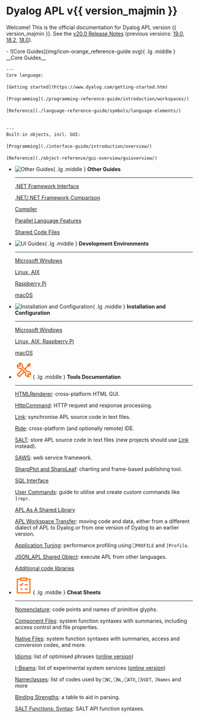 # Dyalog APL v{{ version_majmin }}

Welcome! This is the official documentation for Dyalog APL version {{ version_majmin }}. See the     [v20.0 Release Notes](./release-notes/introduction/key-features/) (previous versions: [19.0](https://help.dyalog.com/19.0/#RelNotes19.0/Key%20Features.htm), [18.2](https://help.dyalog.com/18.2/#RelNotes18.2/Key%20Features.htm), [18.0](https://help.dyalog.com/18.0/#RelNotes18.0/Key%20Features.htm)).


<div class="grid cards" markdown>
- ![Core Guides](img/icon-orange_reference-guide.svg){ .lg .middle }  __Core Guides__

    ---
    Core language:

    [Getting started](https://www.dyalog.com/getting-started.htm)

    [Programming](./programming-reference-guide/introduction/workspaces/)
    
    [Reference](./language-reference-guide/symbols/language-elements/)


    ---
    Built-in objects, incl. GUI:

    [Programming](./interface-guide/introduction/overview/)
    
    [Reference](./object-reference/gui-overview/guioverview/)
    
- ![Other Guides](img/icon-orange_reference-guide.svg){ .lg .middle } __Other Guides__

    ---

    [.NET Framework Interface](./net-framework-interface-guide/overview/introduction/)
    
    [.NET/.NET Framework Comparison](https://docs.dyalog.com/latest/dotNET%20Differences.pdf)

    [Compiler](https://docs.dyalog.com/latest/Compiler%20User%20Guide.pdf)

    [Parallel Language Features](https://docs.dyalog.com/latest/Parallel%20Language%20Features.pdf)

    [Shared Code Files](https://docs.dyalog.com/latest/Shared%20Code%20Files%20User%20Guide.pdf)

- ![UI Guides](img/icon-orange_UI-guides.svg){ .lg .middle } __Development Environments__

    ---

    [Microsoft Windows](./windows-ui-guide/introduction/)
    
    [Linux, AIX](./unix-user-guide/overview/)

    [Raspberry Pi](https://docs.dyalog.com/latest/Dyalog%20for%20Raspberry%20Pi%20User%20Guide.pdf)

    [macOS](https://docs.dyalog.com/latest/Dyalog%20for%20macOS%20UI%20Guide.pdf)

- ![Installation and Configuration](img/icon-orange_installation-configuration.svg){ .lg .middle } __Installation and Configuration__

    ---

    [Microsoft Windows](./windows-installation-and-configuration-guide/documentation/)

    [Linux, AIX, Raspberry Pi](./unix-installation-and-configuration-guide/introduction/)

    [macOS](https://docs.dyalog.com/latest/Dyalog%20for%20macOS%20Installation%20and%20Configuration%20Guide.pdf)




</div>

<div class="grid cards" markdown>

- ![Tools Documentation](img/gfx_icon_tools_02.svg){ .lg .middle } __Tools Documentation__

    ---
        
    [HTMLRenderer](https://docs.dyalog.com/latest/HTMLRenderer%20User%20Guide.pdf): cross-platform HTML GUI.

    [HttpCommand](https://dyalog.github.io/HttpCommand):  HTTP request and response processing.

    [Link](https://dyalog.github.io/link): synchronise APL source code in text files.

    [Ride](https://dyalog.github.io/ride): cross-platform (and optionally remote) IDE.

    [SALT](https://docs.dyalog.com/latest/SALT%20User%20Guide.pdf): store APL source code in text files (new projects should use [Link](https://dyalog.github.io/link) instead).

    [SAWS](https://docs.dyalog.com/latest/SAWS%20User%20Guide.pdf): web service framework.

    [SharpPlot and SharpLeaf](https://sharpplot.com): charting and frame-based publishing tool.

    [SQL Interface](https://docs.dyalog.com/latest/SQL%20Interface%20Guide.pdf)

    [User Commands](https://docs.dyalog.com/latest/User%20Commands%20User%20Guide.pdf): guide to utilise and create custom commands like `]repr`.

    [APL As A Shared Library](https://docs.dyalog.com/latest/APL%20as%20a%20Shared%20Library.pdf)

    [APL Workspace Transfer](https://docs.dyalog.com/latest/APL%20Workspace%20Transfer%20Guide.pdf): moving code and data, either from a different dialect of APL to Dyalog or from one version of Dyalog to an earlier version. 

    [Application Tuning](https://docs.dyalog.com/latest/Application%20Tuning%20Guide.pdf): performance profiling using `⎕PROFILE` and `]Profile`.

    [JSON_APL Shared Object](https://docs.dyalog.com/latest/The%20JSON_APL%20Shared%20Object.pdf): execute APL from other languages.

    [Additional code libraries](https://docs.dyalog.com/latest/Code%20Libraries%20Reference%20Guide.pdf)


</div>

<div class="grid cards" markdown>

- ![Cheat Sheets](img/gfx_icon_cheat-sheet_02.svg){ .lg .middle } __Cheat Sheets__

    ---

    [Nomenclature](https://docs.dyalog.com/latest/CheatSheet%20-%20Nomenclature%20-%20Functions%20and%20Operators.pdf): code points and names of primitive glyphs.

    [Component Files](https://docs.dyalog.com/latest/CheatSheet%20-%20Component%20Files.pdf): system function syntaxes with summaries, including access control and file properties.

    [Native Files](https://docs.dyalog.com/latest/CheatSheet%20-%20Native%20Files.pdf): system function syntaxes with summaries, access and conversion codes, and more.

    [Idioms](https://docs.dyalog.com/latest/CheatSheet%20-%20Idioms.pdf): list of optimised phrases ([online version](https://help.dyalog.com/19.0/#Language/Introduction/Idiom%20Recognition/Idiom%20List.htm))

    [I-Beams](https://docs.dyalog.com/latest/CheatSheet%20-%20I-Beams.pdf): list of experimental system services ([online version](https://help.dyalog.com/19.0/#Language/Primitive%20Operators/I%20Beam.htm))

    [Nameclasses](https://docs.dyalog.com/latest/CheatSheet%20-%20Nameclasses%20and%20Subclasses.pdf): list of codes used by `⎕NC`, `⎕NL`, `⎕ATX`, `⎕VGET`, `]Names` and more

    [Binding Strengths](https://docs.dyalog.com/latest/CheatSheet%20-%20Binding%20Strengths.pdf): a table to aid in parsing.

    [SALT Functions: Syntax](https://docs.dyalog.com/latest/CheatSheet%20-%20SALT%20Functions%20-%20Syntax.pdf): SALT API function syntaxes.

</div>